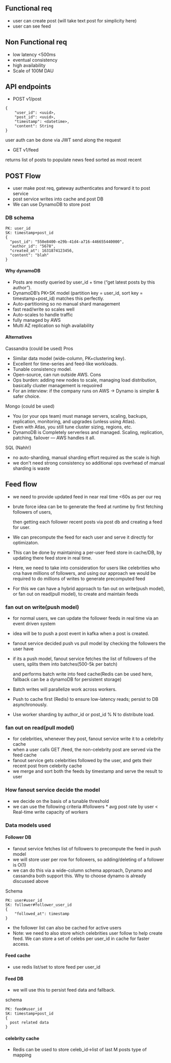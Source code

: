 ## Functional req
- user can create post (will take text post for simplicity here)
- user can see feed

## Non Functional req
- low latency <500ms
- eventual consistency
- high availability
- Scale of 100M DAU


## API endpoints

- POST v1/post
```declarative
{
    "user_id": <uuid>,
    "post_id": <uuid>,
    "timestamp": <datetime>,
    "content": String
}
```

user auth can be done via JWT send along the request

- GET v1/feed

returns list of posts to populate news feed sorted as most recent

## POST Flow

- user make post req, gateway authenticates and forward it to post service
- post service writes into cache and post DB
- We can use DynamoDB to store post

### DB schema
```declarative
PK: user_id
SK: timestamp+post_id
{
  "post_id": "550e8400-e29b-41d4-a716-446655440000",
  "author_id": "5678",
  "created_at": 1631874123456,
  "content": "blah"
}
```

#### Why dynamoDB
- Posts are mostly queried by user_id + time (“get latest posts by this author”).
- DynamoDB’s PK+SK model (partition key = user_id, sort key = timestamp+post_id) matches this perfectly.
- Auto-partitioning so no manual shard management
- fast read/write so scales well
- Auto-scales to handle traffic
- fully managed by AWS
- Multi AZ replication so high availability

#### Alternatives
Cassandra (could be used)
Pros
- Similar data model (wide-column, PK+clustering key).
- Excellent for time-series and feed-like workloads.
- Tunable consistency model.
- Open-source, can run outside AWS.
Cons
- Ops burden: adding new nodes to scale, managing load distribution, basically cluster management is requoired
- For an interview: if the company runs on AWS → Dynamo is simpler & safer choice.

Mongo (could be used)
- You (or your ops team) must manage servers, scaling, backups, replication, monitoring, and upgrades (unless using Atlas).
- Even with Atlas, you still tune cluster sizing, regions, etc.
- DynamoDB is Completely serverless and managed. Scaling, replication, patching, failover — AWS handles it all.

SQL (Nahh!)
- no auto-sharding, manual sharding effort required as the scale is high
- we don't need strong consistency so additional ops overhead of manual sharding is waste


## Feed flow
- we need to provide updated feed in near real time <60s as per our req
- brute force idea can be to generate the feed at runtime by first fetching followers of users, 
  
  then getting each follower recent posts via post db and creating a feed for user.
- We can precompute the feed for each user and serve it directly for optimizaton.
- This can be done by maintaining a per-user feed store in cache/DB, by updating there feed store in real time.
- Here, we need to take into consideration for users like celebrities who cna have millions of followers, and using our approach we would be required to do millions of writes to generate precomputed feed
- For this we can have a hybrid approach to fan out on write(push model), or fan out on read(pull model), to create and maintain feeds

### fan out on write(push model)
- for normal users, we can update the follower feeds in real time via an event driven system
- idea will be to push a post event in kafka when a post is created.
- fanout service decided push vs pull model by checking the followers the user have
- if its a push model, fanout service fetches the list of followers of the users, splits them into batches(500-5k per batch)
  
  and performs batch write into feed cache(Redis can be used here, fallback can be a dynamoDB for persistent storage)
- Batch writes will parallelize work across workers.
- Push to cache first (Redis) to ensure low-latency reads; persist to DB asynchronously.
- Use worker sharding by author_id or post_id % N to distribute load.

### fan out on read(pull model)
- for celebrities, whenever they post, fanout service write it to a celebrity cache
- when a user calls GET /feed, the non-celebrity post are served via the feed cache
- fanout service gets celebrities followed by the user, and gets their recent post from celebrity cache
- we merge and sort both the feeds by timestamp and serve the result to user

### How fanout service decide the model
- we decide on the basis of a tunable threshold
- we can use the following criteria #followers * avg post rate by user < Real-time write capacity of workers

### Data models used

#### Follower DB
- fanout service fetches list of followers to precompute the feed in push model
- we will store user per row for followers, so adding/deleting of a follower is O(1)
- we can do this via a wide-column schema approach, Dynamo and cassandra both support this. Why to choose dynamo is already discussed above

Schema
```declarative
PK: user#user_id
SK: follower#follower_user_id
{
    "followed_at": timestamp
}
```

- the follower list can also be cached for active users
- Note: we need to also store which celebrities user follow to help create feed. We can store a set of celebs per user_id in cache for faster access.

#### Feed cache
- use redis list/set to store feed per user_id

#### Feed DB
- we will use this to persist feed data and fallback.

schema
```declarative
PK: feed#user_id
SK: timestamp+post_id
{
  post related data
}
```

#### celebrity cache
- Redis can be used to store celeb_id->list of last M posts type of mapping






